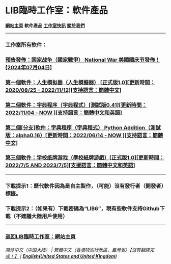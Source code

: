 # LIB臨時工作室：軟件產品
**[網站主頁](index)** **軟件產品** **[工作室快訊](News)** **[關於我們](About_us)**

------------

### 工作室所有軟件：

### [預告發佈：国家战争（國家戰爭） National War 美國國庆节發佈！[2024年07月04日]](National_War_preview)
### [第一個軟件：人生模拟器（人生模擬器） [正式版1.0][更新時間：2020/08/25 - 2022/11/12][支持語言：簡體中文]](https://mixiaozai.lanzoum.com/Life-Simulator)
### [第二個軟件：字典程序（字典程式）[測試版0.41][更新時間：2022/11/04 - NOW ][支持語言：簡體中文和英語]](Chinese_dictionary)
### [第二個[分支]軟件：字典程序（字典程式） Python Addition（測試版：alpha0.16）[更新時間：2022/06/14 - NOW ][支持語言：簡體中文]](Chinese_dictionary_Python)
### [第三個軟件：学校纸牌游戏（學校紙牌游戲）[正式版1.0][更新時間：2022/7/5 AND 2023/7/5][支援語言：簡體中文和英語]](LAS_solitaire_game)
------------

### 下載提示1：歷代軟件因為是自主製作，（可能）沒有發行者（開發者）標籤。
### 下載提示2：（如果有）下載密碼為“LIB6”，現有些軟件支持Github下載（不建議大陸用戶使用）
------------
### [返回LIB臨時工作室：網站主頁](index)
 
###### [简体中文（中国大陆）](https://buckqian.github.io/Software) | [繁體中文（香港特別行政區、臺灣省）【沒有翻譯完成！】](https://buckqian.github.io/tc/Software) | **[English(United States and United Kingdom)](https://buckqian.github.io/en/Software)**
